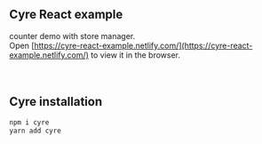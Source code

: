 



## Cyre React example

counter demo with store manager.<br>
Open [https://cyre-react-example.netlify.com/](https://cyre-react-example.netlify.com/) to view it in the browser.<br><br><br>


## Cyre installation


```sh
npm i cyre
yarn add cyre
```

